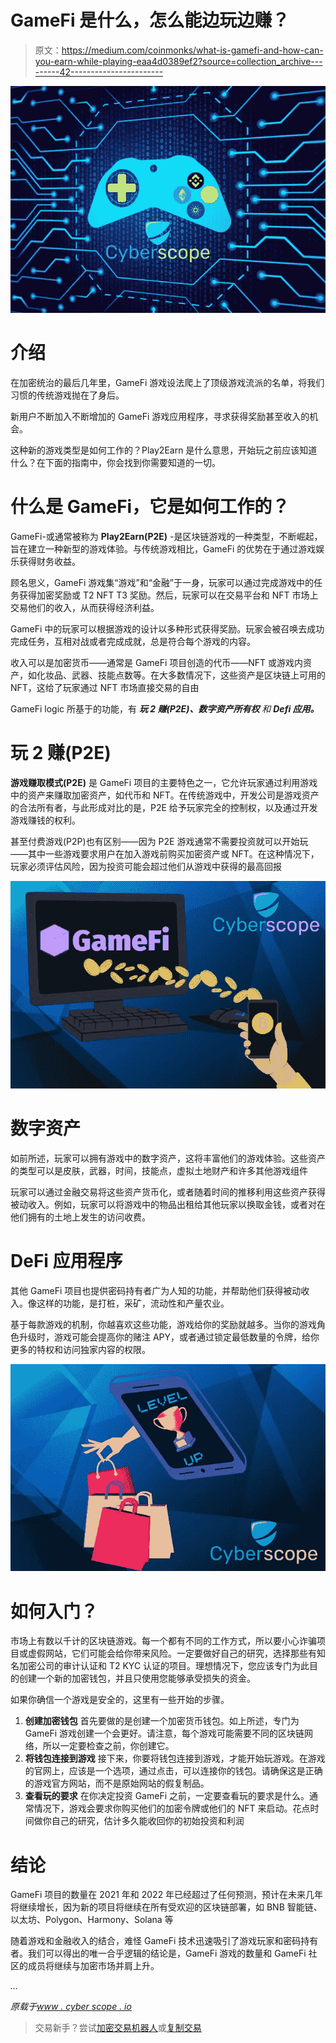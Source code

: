 # GameFi 是什么，怎么能边玩边赚？

> 原文：<https://medium.com/coinmonks/what-is-gamefi-and-how-can-you-earn-while-playing-eaa4d0389ef2?source=collection_archive---------42----------------------->

![](img/ed288f509244067af4d0aa1dfccd2fc5.png)

# 介绍

在加密统治的最后几年里，GameFi 游戏设法爬上了顶级游戏流派的名单，将我们习惯的传统游戏抛在了身后。

新用户不断加入不断增加的 GameFi 游戏应用程序，寻求获得奖励甚至收入的机会。

这种新的游戏类型是如何工作的？Play2Earn 是什么意思，开始玩之前应该知道什么？在下面的指南中，你会找到你需要知道的一切。

# 什么是 GameFi，它是如何工作的？

GameFi-或通常被称为 **Play2Earn(P2E)** -是区块链游戏的一种类型，不断崛起，旨在建立一种新型的游戏体验。与传统游戏相比，GameFi 的优势在于通过游戏娱乐获得财务收益。

顾名思义，GameFi 游戏集“游戏”和“金融”于一身，玩家可以通过完成游戏中的任务获得加密奖励或 T2 NFT T3 奖励。然后，玩家可以在交易平台和 NFT 市场上交易他们的收入，从而获得经济利益。

GameFi 中的玩家可以根据游戏的设计以多种形式获得奖励。玩家会被召唤去成功完成任务，互相对战或者完成成就，总是符合每个游戏的内容。

收入可以是加密货币——通常是 GameFi 项目创造的代币——NFT 或游戏内资产，如化妆品、武器、技能点数等。在大多数情况下，这些资产是区块链上可用的 NFT，这给了玩家通过 NFT 市场直接交易的自由

GameFi logic 所基于的功能，有 ***玩 2 赚(P2E)、数字资产所有权*** *和* ***Defi 应用。***

# 玩 2 赚(P2E)

**游戏赚取模式(P2E)** 是 GameFi 项目的主要特色之一，它允许玩家通过利用游戏中的资产来赚取加密资产，如代币和 NFT。在传统游戏中，开发公司是游戏资产的合法所有者，与此形成对比的是，P2E 给予玩家完全的控制权，以及通过开发游戏赚钱的权利。

甚至付费游戏(P2P)也有区别——因为 P2E 游戏通常不需要投资就可以开始玩——其中一些游戏要求用户在加入游戏前购买加密资产或 NFT。在这种情况下，玩家必须评估风险，因为投资可能会超过他们从游戏中获得的最高回报

![](img/627584ea58c103f6af92c398f4e5763e.png)

# 数字资产

如前所述，玩家可以拥有游戏中的数字资产，这将丰富他们的游戏体验。这些资产的类型可以是皮肤，武器，时间，技能点，虚拟土地财产和许多其他游戏组件

玩家可以通过金融交易将这些资产货币化，或者随着时间的推移利用这些资产获得被动收入。例如，玩家可以将游戏中的物品出租给其他玩家以换取金钱，或者对在他们拥有的土地上发生的访问收费。

# DeFi 应用程序

其他 GameFi 项目也提供密码持有者广为人知的功能，并帮助他们获得被动收入。像这样的功能，是打桩，采矿，流动性和产量农业。

基于每款游戏的机制，你越喜欢这些功能，游戏给你的奖励就越多。当你的游戏角色升级时，游戏可能会提高你的赌注 APY，或者通过锁定最低数量的令牌，给你更多的特权和访问独家内容的权限。

![](img/1b56192112bfc741e9a82e0bc54b8d3e.png)

# 如何入门？

市场上有数以千计的区块链游戏。每一个都有不同的工作方式，所以要小心诈骗项目或虚假网站，它们可能会给你带来风险。一定要做好自己的研究，选择那些有知名加密公司的审计认证和 T2 KYC 认证的项目。理想情况下，您应该专门为此目的创建一个新的加密钱包，并且只使用您能够承受损失的资金。

如果你确信一个游戏是安全的，这里有一些开始的步骤。

1.  **创建加密钱包** 首先要做的是创建一个加密货币钱包。如上所述，专门为 GameFi 游戏创建一个会更好。请注意，每个游戏可能需要不同的区块链网络，所以一定要检查之前，你创建它。
2.  **将钱包连接到游戏**
    接下来，你要将钱包连接到游戏，才能开始玩游戏。在游戏的官网上，应该是一个选项，通过点击，可以连接你的钱包。请确保这是正确的游戏官方网站，而不是原始网站的假复制品。
3.  **查看玩的要求** 在你决定投资 GameFi 之前，一定要查看玩的要求是什么。通常情况下，游戏会要求你购买他们的加密令牌或他们的 NFT 来启动。花点时间做你自己的研究，估计多久能收回你的初始投资和利润

# 结论

GameFi 项目的数量在 2021 年和 2022 年已经超过了任何预测，预计在未来几年将继续增长，因为新的项目将继续在所有受欢迎的区块链部署，如 BNB 智能链、以太坊、Polygon、Harmony、Solana 等

随着游戏和金融收入的结合，难怪 GameFi 技术迅速吸引了游戏玩家和密码持有者。我们可以得出的唯一合乎逻辑的结论是，GameFi 游戏的数量和 GameFi 社区的成员将继续与加密市场并肩上升。

*…*

*原载于*[*www . cyber scope . io*](https://www.cyberscope.io/)

> 交易新手？尝试[加密交易机器人](/coinmonks/crypto-trading-bot-c2ffce8acb2a)或[复制交易](/coinmonks/top-10-crypto-copy-trading-platforms-for-beginners-d0c37c7d698c)